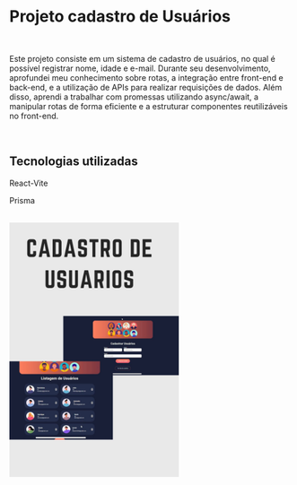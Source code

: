 <h1>Projeto cadastro de Usuários</h1>
<br/>
<p>Este projeto consiste em um sistema de cadastro de usuários, no qual é possível registrar nome, idade e e-mail. Durante seu desenvolvimento, aprofundei meu conhecimento sobre rotas, a integração entre front-end e back-end, e a utilização de APIs para realizar requisições de dados. Além disso, aprendi a trabalhar com promessas utilizando async/await, a manipular rotas de forma eficiente e a estruturar componentes reutilizáveis no front-end.</p>
<br/>
<h2>Tecnologias utilizadas</h2>
<p>React-Vite</p>
<p>Prisma</p>
<br/>
<img height="80%" width="60%" src="https://raw.githubusercontent.com/lukas050490/Project-Users-Front-End/b9ed4e320ec4b1a675f7715ac58a2fee06689618/public/usuarios-readme.jpeg"/>

